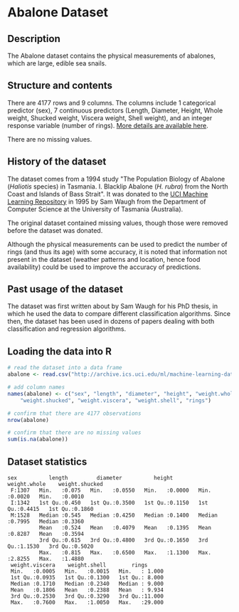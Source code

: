 # Abalone Dataset

## Description

The Abalone dataset contains the physical measurements of abalones, which are large, edible sea snails.

## Structure and contents

There are 4177 rows and 9 columns. The columns include 1 categorical predictor (sex), 7 continuous predictors (Length, Diameter, Height, Whole weight, Shucked weight, Viscera weight, Shell weight), and an integer response variable (number of rings). [More details are available here](http://archive.ics.uci.edu/ml/machine-learning-databases/abalone/abalone.names).

There are no missing values.

## History of the dataset

The dataset comes from a 1994 study "The Population Biology of Abalone (_Haliotis_ species) in Tasmania. I. Blacklip Abalone (_H. rubra_) from the North Coast and Islands of Bass Strait". It was donated to the [UCI Machine Learning Repository](http://archive.ics.uci.edu/ml/datasets/Abalone) in 1995 by Sam Waugh from the Department of Computer Science at the University of Tasmania (Australia).

The original dataset contained missing values, though those were removed before the dataset was donated.

Although the physical measurements can be used to predict the number of rings (and thus its age) with some accuracy, it is noted that information not present in the dataset (weather patterns and location, hence food availability) could be used to improve the accuracy of predictions.

## Past usage of the dataset

The dataset was first written about by Sam Waugh for his PhD thesis, in which he used the data to compare different classification algorithms. Since then, the dataset has been used in dozens of papers dealing with both classification and regression algorithms. 

## Loading the data into R

```r
# read the dataset into a data frame
abalone <- read.csv("http://archive.ics.uci.edu/ml/machine-learning-databases/abalone/abalone.data", header=FALSE)

# add column names
names(abalone) <- c("sex", "length", "diameter", "height", "weight.whole",
    "weight.shucked", "weight.viscera", "weight.shell", "rings")

# confirm that there are 4177 observations
nrow(abalone)

# confirm that there are no missing values
sum(is.na(abalone))
```

## Dataset statistics

```
sex          length         diameter          height        weight.whole    weight.shucked  
 F:1307   Min.   :0.075   Min.   :0.0550   Min.   :0.0000   Min.   :0.0020   Min.   :0.0010  
 I:1342   1st Qu.:0.450   1st Qu.:0.3500   1st Qu.:0.1150   1st Qu.:0.4415   1st Qu.:0.1860  
 M:1528   Median :0.545   Median :0.4250   Median :0.1400   Median :0.7995   Median :0.3360  
          Mean   :0.524   Mean   :0.4079   Mean   :0.1395   Mean   :0.8287   Mean   :0.3594  
          3rd Qu.:0.615   3rd Qu.:0.4800   3rd Qu.:0.1650   3rd Qu.:1.1530   3rd Qu.:0.5020  
          Max.   :0.815   Max.   :0.6500   Max.   :1.1300   Max.   :2.8255   Max.   :1.4880  
 weight.viscera    weight.shell        rings       
 Min.   :0.0005   Min.   :0.0015   Min.   : 1.000  
 1st Qu.:0.0935   1st Qu.:0.1300   1st Qu.: 8.000  
 Median :0.1710   Median :0.2340   Median : 9.000  
 Mean   :0.1806   Mean   :0.2388   Mean   : 9.934  
 3rd Qu.:0.2530   3rd Qu.:0.3290   3rd Qu.:11.000  
 Max.   :0.7600   Max.   :1.0050   Max.   :29.000  
```
